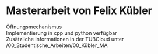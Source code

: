 # Masterarbeit von Felix Kübler
Öffnungsmechanismus  
Implementierung in cpp und python  verfügbar  
Zusätzliche Informationen in der TUBCloud  unter /00_Studentische_Arbeiten/00_Kübler_MA  

